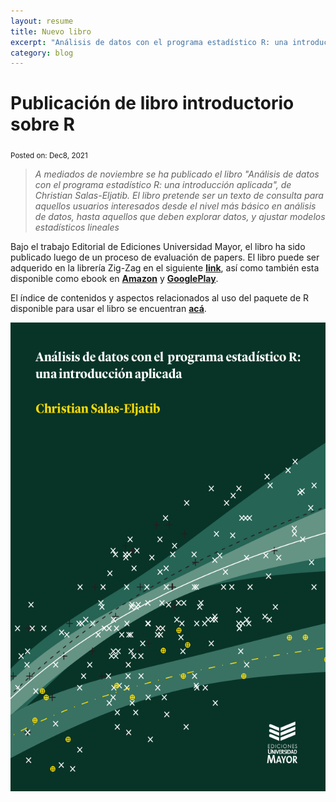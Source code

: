 ```yaml
---
layout: resume
title: Nuevo libro
excerpt: "Análisis de datos con el programa estadístico R: una introducción aplicada"
category: blog
---
```


# Publicación de libro introductorio sobre R

<sub> Posted on: Dec8, 2021</sub>


> *A mediados de noviembre se ha publicado el libro "Análisis de datos con el programa estadístico R: una introducción aplicada", de Christian Salas-Eljatib. El libro pretende ser un texto de consulta para aquellos usuarios interesados desde el nivel más básico en análisis de datos, hasta aquellos que deben explorar datos, y ajustar modelos estadísticos lineales*


Bajo el trabajo Editorial de Ediciones Universidad Mayor, el libro ha sido publicado luego de un proceso de evaluación de papers. El libro puede ser adquerido en la librería Zig-Zag en el siguiente [**link**](https://tienda.zigzag.cl/9789566086109-analisis-de-datos-con-el-programa-estadistico-r.html), así como también esta disponible como ebook en [**Amazon**](https://www.amazon.com/An%C3%A1lisis-datos-programa-estad%C3%ADstico-introducci%C3%B3n-ebook/dp/B09LRHNGPL/ref=sr_1_1?keywords=Christian+Salas+Eljatib&qid=1637176913&qsid=134-6265285-4112915&s=books&sr=1-1&sres=B09LRHNGPL&srpt=ABIS_BOOK) y  [**GooglePlay**](https://play.google.com/store/books/details/Christian_Salas_Eljatib_An%C3%A1lisis_de_datos_con_el_p?id=15dOEAAAQBAJ&hl=es_CL&gl=US).


El índice de contenidos y aspectos relacionados al uso del paquete de R disponible para usar el libro se encuentran [**acá**](https://www.researchgate.net/publication/356843133_Analisis_de_datos_con_el_programa_estadistico_R_Una_introduccion_aplicada).

<img src="/images/portadaLibro.jpg" width="2300" height="750">
